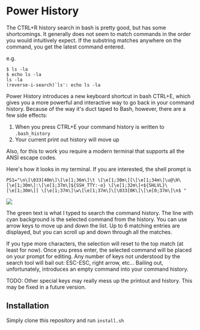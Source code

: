 # Power History

The CTRL+R history search in bash is pretty good, but has some shortcomings. 
It generally does not seem to match commands in the order you would 
intuitively expect. If the substring matches anywhere on the command, you 
get the latest command entered. 

e.g.

```
$ ls -la 
$ echo ls -la
ls -la
(reverse-i-search)`ls': echo ls -la
```

Power History introduces a new keyboard shortcut in bash CTRL+E, which gives
you a more powerful and interactive way to go back in your command history. 
Because of the way it's duct taped to Bash, however, there are a few side
effects:

  1. When you press CTRL+E your command history is written to `.bash_history` 
  2. Your current print out history will move up
  
Also, for this to work you require a modern terminal that supports all
the ANSI escape codes. 

Here's how it looks in my terminal. If you are interested, the shell 
prompt is 
```
PS1="\n\[\033[40m\]\[\e[1;36m\]\t \[\e[1;30m\][\[\e[1;34m\]\u@\H\[\e[1;30m\]:\[\e[1;37m\]${SSH_TTY:-o} \[\e[1;32m\]+${SHLVL}\[\e[1;30m\]] \[\e[1;37m\]\w\[\e[1;37m\]\[\033[0K\]\[\e[0;37m\]\n$ "
```

![](screenshot.png)


The green text is what I typed to search the command history. The line
with cyan background is the selected command from the history. You can
use arrow keys to move up and down the list. Up to 6 matching entries 
are displayed, but you can scroll up and down through all the matches. 

If you type more characters, the selection will reset to the top match 
(at least for now). Once you press enter, the selected command will 
be placed on your prompt for editing. Any number of keys not understood 
by the search tool will bail out: ESC-ESC, right arrow, etc... 
Bailing out, unfortunately, introduces an empty command into your 
command history. 

TODO: Other special keys may really mess up the printout and history. 
This may be fixed in a future version.


## Installation

Simply clone this repository and run `install.sh`

